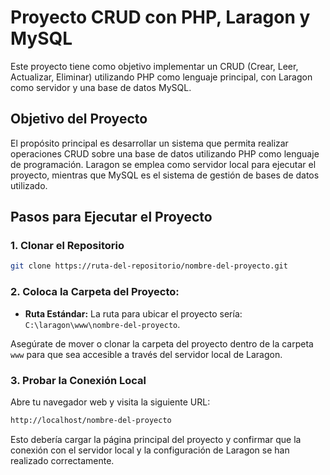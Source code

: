 # Proyecto CRUD con PHP, Laragon y MySQL

Este proyecto tiene como objetivo implementar un CRUD (Crear, Leer, Actualizar, Eliminar) utilizando PHP como lenguaje principal, con Laragon como servidor y una base de datos MySQL.

## Objetivo del Proyecto

El propósito principal es desarrollar un sistema que permita realizar operaciones CRUD sobre una base de datos utilizando PHP como lenguaje de programación. Laragon se emplea como servidor local para ejecutar el proyecto, mientras que MySQL es el sistema de gestión de bases de datos utilizado.

## Pasos para Ejecutar el Proyecto

### 1. Clonar el Repositorio

```bash
git clone https://ruta-del-repositorio/nombre-del-proyecto.git
```

### 2. Coloca la Carpeta del Proyecto:

   - **Ruta Estándar:** La ruta para ubicar el proyecto sería: `C:\laragon\www\nombre-del-proyecto`.
   
   Asegúrate de mover o clonar la carpeta del proyecto dentro de la carpeta `www` para que sea accesible a través del servidor local de Laragon.

### 3. Probar la Conexión Local
Abre tu navegador web y visita la siguiente URL:
```bash
http://localhost/nombre-del-proyecto
``` 
Esto debería cargar la página principal del proyecto y confirmar que la conexión con el servidor local y la configuración de Laragon se han realizado correctamente.